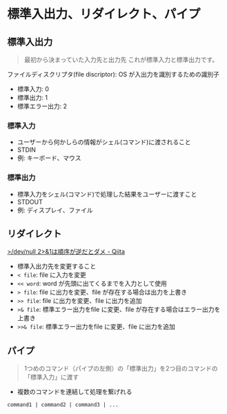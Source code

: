 # 標準入出力、リダイレクト、パイプ

## 標準入出力

> 最初から決まっていた入力先と出力先
> これが標準入力と標準出力です。

ファイルディスクリプタ(file discriptor): OS が入出力を識別するための識別子

* 標準入力: 0
* 標準出力: 1
* 標準エラー出力: 2

### 標準入力

* ユーザーから何かしらの情報がシェル(コマンド)に渡されること
* STDIN
* 例: キーボード、マウス

### 標準出力

* 標準入力をシェル(コマンド)で処理した結果をユーザーに渡すこと
* STDOUT
* 例: ディスプレイ、ファイル

## リダイレクト

[>/dev/null 2>&1は順序が逆だとダメ \- Qiita](https://qiita.com/ryskiwt/items/d4e7846fd47364a2a4e2)

* 標準入出力先を変更すること
* `< file`: file に入力を変更
* `<< word`: word が先頭に出てくるまでを入力として使用
* `> file`: file に出力を変更、file が存在する場合は出力を上書き
* `>> file`: file に出力を変更、file に出力を追加
* `>& file`: 標準エラー出力をfile に変更、file が存在する場合はエラー出力を上書き
* `>>& file`: 標準エラー出力をfile に変更、file に出力を追加

## パイプ

> 1つめのコマンド（パイプの左側）の「標準出力」を2つ目のコマンドの「標準入力」に渡す

* 複数のコマンドを連結して処理を繋げれる

```
command1 | command2 | command3 | ...
```


